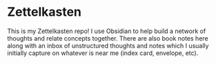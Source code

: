 # Zettelkasten
This is my Zettelkasten repo! I use Obsidian to help build a network of thoughts and relate concepts together. There are also book notes here along with an inbox of unstructured thoughts and notes which I usually initially capture on whatever is near me (index card, envelope, etc).
